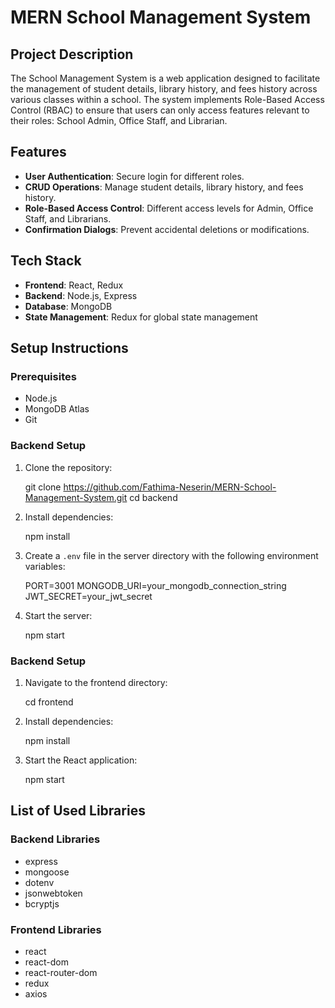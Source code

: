 # MERN School Management System

## Project Description

The School Management System is a web application designed to facilitate the management of student details, library history, and fees history across various classes within a school. The system implements Role-Based Access Control (RBAC) to ensure that users can only access features relevant to their roles: School Admin, Office Staff, and Librarian.

## Features

- **User Authentication**: Secure login for different roles.
- **CRUD Operations**: Manage student details, library history, and fees history.
- **Role-Based Access Control**: Different access levels for Admin, Office Staff, and Librarians.
- **Confirmation Dialogs**: Prevent accidental deletions or modifications.

## Tech Stack

- **Frontend**: React, Redux
- **Backend**: Node.js, Express
- **Database**: MongoDB
- **State Management**: Redux for global state management

## Setup Instructions

### Prerequisites

- Node.js 
- MongoDB Atlas
- Git

### Backend Setup

1. Clone the repository:


   git clone https://github.com/Fathima-Neserin/MERN-School-Management-System.git
   cd backend
    

2. Install dependencies:

    npm install
    
3. Create a `.env` file in the server directory with the following environment variables:

    
    PORT=3001
    MONGODB_URI=your_mongodb_connection_string
    JWT_SECRET=your_jwt_secret
    

4. Start the server:

    npm start    

### Backend Setup

1. Navigate to the frontend directory:

    
    cd frontend
    

2. Install dependencies:


    npm install
    

4. Start the React application:


    npm start
    


## List of Used Libraries

### Backend Libraries

- express
- mongoose
- dotenv
- jsonwebtoken
- bcryptjs

### Frontend Libraries

- react
- react-dom
- react-router-dom
- redux
- axios